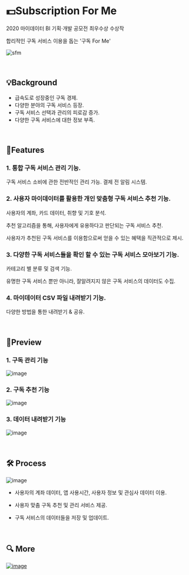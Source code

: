 # 💵Subscription For Me

2020 마이데이터 BI 기획·개발 공모전 최우수상 수상작

합리적인 구독 서비스 이용을 돕는 '구독 For Me'

![sfm](https://user-images.githubusercontent.com/64072715/149266820-cfe76627-43a8-4f2c-ba91-1a3254f8a1cf.png)

<br />

## 💡Background

- 급속도로 성장중인 구독 경제.
- 다양한 분야의 구독 서비스 등장.
- 구독 서비스 선택과 관리의 피로감 증가.
- 다양한 구독 서비스에 대한 정보 부족.

<br />

## 📝Features
### **1. 통합 구독 서비스 관리 기능.**

구독 서비스 소비에 관한 전반적인 관리 가능.
결제 전 알림 시스템.

### **2. 사용자 마이데이터를 활용한 개인 맞춤형 구독 서비스 추천 기능.**

사용자의 계좌, 카드 데이터, 취향 및 기호 분석.

추천 알고리즘을 통해, 사용자에게 유용하다고 판단되는 구독 서비스 추천.

사용자가 추천된 구독 서비스를 이용함으로써 얻을 수 있는 혜택을 직관적으로 제시.

### **3. 다양한 구독 서비스들을 확인 할 수 있는 구독 서비스 모아보기 기능.**

카테고리 별 분류 및 검색 기능.

유명한 구독 서비스 뿐만 아니라, 잘알려지지 않은 구독 서비스의 데이터도 수집.

### **4. 마이데이터 CSV 파일 내려받기 기능.**

다양한 방법을 통한 내려받기 & 공유. 

<br />

## 📱Preview
### 1. 구독 관리 기능
![image](https://user-images.githubusercontent.com/64072715/149269005-5350b16d-3412-46df-9440-a3e9d8c383f4.png)

### 2. 구독 추천 기능
![image](https://user-images.githubusercontent.com/64072715/149269057-0bc8df42-8b79-4a97-b789-b19e18e06205.png)

### 3. 데이터 내려받기 기능
![image](https://user-images.githubusercontent.com/64072715/149269090-0582c5fb-4bfd-45c4-9d41-03f27f294810.png)

<br />

## 🛠️ Process
![image](https://user-images.githubusercontent.com/64072715/149269277-9e830e7c-badd-417d-b582-7ac597312dfa.png)
- 사용자의 계좌 데이터, 앱 사용시간, 사용자 정보 및 관심사 데이터 이용.

- 사용자 맞춤 구독 추천 및 관리 서비스 제공.

- 구독 서비스의 데이터들을 저장 및 업데이트.

<br />

## 🔍 More
[![image](https://user-images.githubusercontent.com/64072715/149269761-9e71b3e0-7b7a-406a-a747-34c5b3257db8.png)](https://www.youtube.com/watch?v=YhI0cBliE-E&feature=youtu.be)
